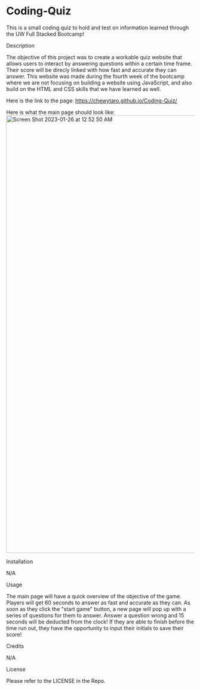 # Coding-Quiz
This is a small coding quiz to hold and test on information learned through the UW Full Stacked Bootcamp!

Description

The objective of this project was to create a workable quiz website that allows users to interact by answering questions within a certain time frame. Their score will be direcly linked with how fast and accurate they can answer. This website was made during the fourth week of the bootcamp where we are not focusing on building a website using JavaScript, and also build on the HTML and CSS skills that we have learned as well. 

Here is the link to the page: 
https://chewytaro.github.io/Coding-Quiz/

Here is what the main page should look like: 
<img width="1169" alt="Screen Shot 2023-01-26 at 12 52 50 AM" src="https://user-images.githubusercontent.com/117787401/214794521-d2b0f43f-aff5-48c6-b5ec-166b47305963.png">

Installation

N/A

Usage

The main page will have a quick overview of the objective of the game. Players will get 60 seconds to answer as fast and accurate as they can. As soon as they click the "start game" button, a new page will pop up with a series of questions for them to answer. Answer a question wrong and 15 seconds will be deducted from the clock! If they are able to finish before the time run out, they have the opportunity to input their initials to save their score!

Credits

N/A

License

Please refer to the LICENSE in the Repo.

